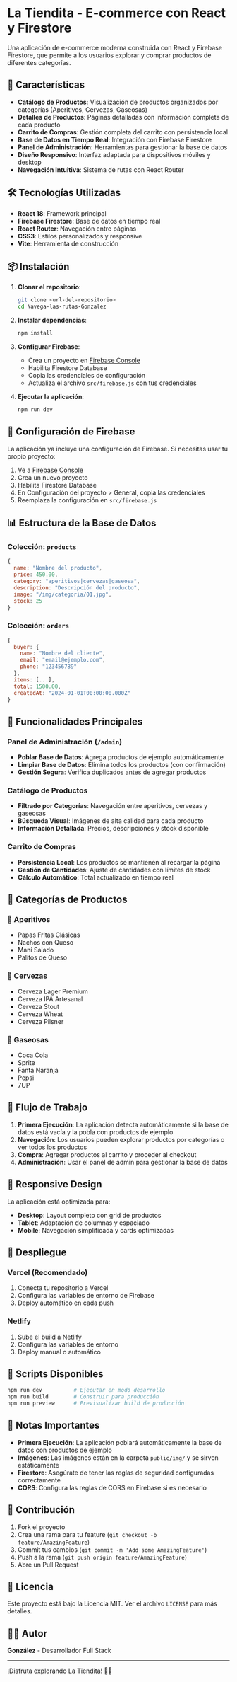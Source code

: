 # La Tiendita - E-commerce con React y Firestore

Una aplicación de e-commerce moderna construida con React y Firebase Firestore, que permite a los usuarios explorar y comprar productos de diferentes categorías.

## 🚀 Características

- **Catálogo de Productos**: Visualización de productos organizados por categorías (Aperitivos, Cervezas, Gaseosas)
- **Detalles de Productos**: Páginas detalladas con información completa de cada producto
- **Carrito de Compras**: Gestión completa del carrito con persistencia local
- **Base de Datos en Tiempo Real**: Integración con Firebase Firestore
- **Panel de Administración**: Herramientas para gestionar la base de datos
- **Diseño Responsivo**: Interfaz adaptada para dispositivos móviles y desktop
- **Navegación Intuitiva**: Sistema de rutas con React Router

## 🛠️ Tecnologías Utilizadas

- **React 18**: Framework principal
- **Firebase Firestore**: Base de datos en tiempo real
- **React Router**: Navegación entre páginas
- **CSS3**: Estilos personalizados y responsive
- **Vite**: Herramienta de construcción

## 📦 Instalación

1. **Clonar el repositorio**:
   ```bash
   git clone <url-del-repositorio>
   cd Navega-las-rutas-Gonzalez
   ```

2. **Instalar dependencias**:
   ```bash
   npm install
   ```

3. **Configurar Firebase**:
   - Crea un proyecto en [Firebase Console](https://console.firebase.google.com/)
   - Habilita Firestore Database
   - Copia las credenciales de configuración
   - Actualiza el archivo `src/firebase.js` con tus credenciales

4. **Ejecutar la aplicación**:
   ```bash
   npm run dev
   ```

## 🔧 Configuración de Firebase

La aplicación ya incluye una configuración de Firebase. Si necesitas usar tu propio proyecto:

1. Ve a [Firebase Console](https://console.firebase.google.com/)
2. Crea un nuevo proyecto
3. Habilita Firestore Database
4. En Configuración del proyecto > General, copia las credenciales
5. Reemplaza la configuración en `src/firebase.js`

## 📊 Estructura de la Base de Datos

### Colección: `products`
```javascript
{
  name: "Nombre del producto",
  price: 450.00,
  category: "aperitivos|cervezas|gaseosa",
  description: "Descripción del producto",
  image: "/img/categoria/01.jpg",
  stock: 25
}
```

### Colección: `orders`
```javascript
{
  buyer: {
    name: "Nombre del cliente",
    email: "email@ejemplo.com",
    phone: "123456789"
  },
  items: [...],
  total: 1500.00,
  createdAt: "2024-01-01T00:00:00.000Z"
}
```

## 🎯 Funcionalidades Principales

### Panel de Administración (`/admin`)
- **Poblar Base de Datos**: Agrega productos de ejemplo automáticamente
- **Limpiar Base de Datos**: Elimina todos los productos (con confirmación)
- **Gestión Segura**: Verifica duplicados antes de agregar productos

### Catálogo de Productos
- **Filtrado por Categorías**: Navegación entre aperitivos, cervezas y gaseosas
- **Búsqueda Visual**: Imágenes de alta calidad para cada producto
- **Información Detallada**: Precios, descripciones y stock disponible

### Carrito de Compras
- **Persistencia Local**: Los productos se mantienen al recargar la página
- **Gestión de Cantidades**: Ajuste de cantidades con límites de stock
- **Cálculo Automático**: Total actualizado en tiempo real

## 🎨 Categorías de Productos

### 🍿 Aperitivos
- Papas Fritas Clásicas
- Nachos con Queso
- Maní Salado
- Palitos de Queso

### 🍺 Cervezas
- Cerveza Lager Premium
- Cerveza IPA Artesanal
- Cerveza Stout
- Cerveza Wheat
- Cerveza Pilsner

### 🥤 Gaseosas
- Coca Cola
- Sprite
- Fanta Naranja
- Pepsi
- 7UP

## 🔄 Flujo de Trabajo

1. **Primera Ejecución**: La aplicación detecta automáticamente si la base de datos está vacía y la pobla con productos de ejemplo
2. **Navegación**: Los usuarios pueden explorar productos por categorías o ver todos los productos
3. **Compra**: Agregar productos al carrito y proceder al checkout
4. **Administración**: Usar el panel de admin para gestionar la base de datos

## 📱 Responsive Design

La aplicación está optimizada para:
- **Desktop**: Layout completo con grid de productos
- **Tablet**: Adaptación de columnas y espaciado
- **Mobile**: Navegación simplificada y cards optimizadas

## 🚀 Despliegue

### Vercel (Recomendado)
1. Conecta tu repositorio a Vercel
2. Configura las variables de entorno de Firebase
3. Deploy automático en cada push

### Netlify
1. Sube el build a Netlify
2. Configura las variables de entorno
3. Deploy manual o automático

## 🔧 Scripts Disponibles

```bash
npm run dev          # Ejecutar en modo desarrollo
npm run build        # Construir para producción
npm run preview      # Previsualizar build de producción
```

## 📝 Notas Importantes

- **Primera Ejecución**: La aplicación poblará automáticamente la base de datos con productos de ejemplo
- **Imágenes**: Las imágenes están en la carpeta `public/img/` y se sirven estáticamente
- **Firestore**: Asegúrate de tener las reglas de seguridad configuradas correctamente
- **CORS**: Configura las reglas de CORS en Firebase si es necesario

## 🤝 Contribución

1. Fork el proyecto
2. Crea una rama para tu feature (`git checkout -b feature/AmazingFeature`)
3. Commit tus cambios (`git commit -m 'Add some AmazingFeature'`)
4. Push a la rama (`git push origin feature/AmazingFeature`)
5. Abre un Pull Request

## 📄 Licencia

Este proyecto está bajo la Licencia MIT. Ver el archivo `LICENSE` para más detalles.

## 👨‍💻 Autor

**González** - Desarrollador Full Stack

---

¡Disfruta explorando La Tiendita! 🛒✨
